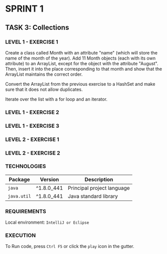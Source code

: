 # SPRINT 1
## TASK 3: Collections

### LEVEL 1 - EXERCISE 1
Create a class called Month with an attribute "name" 
(which will store the name of the month of the year). 
Add 11 Month objects (each with its own attribute) to an ArrayList, 
except for the object with the attribute "August". 
Then, insert it into the place corresponding to that 
month and show that the ArrayList maintains the correct order.

Convert the ArrayList from the previous exercise to a 
HashSet and make sure that it does not allow duplicates.

Iterate over the list with a for loop and an iterator.

### LEVEL 1 - EXERCISE 2

### LEVEL 1 - EXERCISE 3

### LEVEL 2 - EXERCISE 1

### LEVEL 2 - EXERCISE 2

### TECHNOLOGIES
| Package | Version    | Description                |
|---------|------------|----------------------------|
| `java`  | ^1.8.0_441 | Principal project language |
| `java.util` | ^1.8.0_441 | Java standard library   |

### REQUIREMENTS
Local environment: `IntelliJ or Eclipse`

### EXECUTION
To Run code, press `Ctrl F5` or click the `play` icon in the gutter.